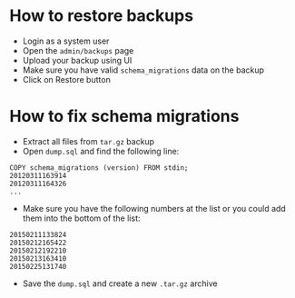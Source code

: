 # How to restore backups

- Login as a system user
- Open the `admin/backups` page
- Upload your backup using UI
- Make sure you have valid `schema_migrations` data on the backup
- Click on Restore button

# How to fix schema migrations

- Extract all files from `tar.gz` backup
- Open `dump.sql` and find the following line:

```
COPY schema_migrations (version) FROM stdin;
20120311163914
20120311164326
...
```
- Make sure you have the following numbers at the list or you could add
  them into the bottom of the list:

```
20150211133824
20150212165422
20150212192210
20150213163410
20150225131740
```

- Save the `dump.sql` and create a new `.tar.gz` archive
